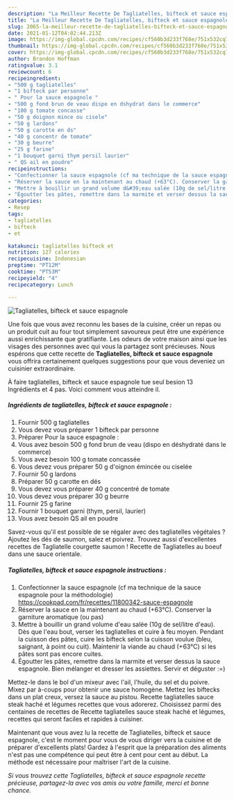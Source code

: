 ```yaml
---
description: "La Meilleur Recette De Tagliatelles, bifteck et sauce espagnole"
title: "La Meilleur Recette De Tagliatelles, bifteck et sauce espagnole"
slug: 2065-la-meilleur-recette-de-tagliatelles-bifteck-et-sauce-espagnole
date: 2021-01-12T04:02:44.213Z
image: https://img-global.cpcdn.com/recipes/cf560b3d233f768e/751x532cq70/tagliatelles-bifteck-et-sauce-espagnole-photo-principale-de-la-recette.jpg
thumbnail: https://img-global.cpcdn.com/recipes/cf560b3d233f768e/751x532cq70/tagliatelles-bifteck-et-sauce-espagnole-photo-principale-de-la-recette.jpg
cover: https://img-global.cpcdn.com/recipes/cf560b3d233f768e/751x532cq70/tagliatelles-bifteck-et-sauce-espagnole-photo-principale-de-la-recette.jpg
author: Brandon Hoffman
ratingvalue: 3.1
reviewcount: 6
recipeingredient:
- "500 g tagliatelles"
- "1 bifteck par personne"
- " Pour la sauce espagnole "
- "500 g fond brun de veau dispo en dshydrat dans le commerce"
- "100 g tomate concasse"
- "50 g doignon mince ou cisele"
- "50 g lardons"
- "50 g carotte en ds"
- "40 g concentr de tomate"
- "30 g beurre"
- "25 g farine"
- "1 bouquet garni thym persil laurier"
- " QS ail en poudre"
recipeinstructions:
- "Confectionner la sauce espagnole (cf ma technique de la sauce espagnole pour la méthodologie) https://cookpad.com/fr/recettes/11800342-sauce-espagnole"
- "Réserver la sauce en la maintenant au chaud (+63°C). Conserver la garniture aromatique (ou pas)"
- "Mettre à bouillir un grand volume d&#39;eau salée (10g de sel/litre d&#39;eau). Dès que l&#39;eau bout, verser les tagliatelles et cuire à feu moyen. Pendant la cuisson des pâtes, cuire les bifteck selon la cuisson voulue (bleu, saignant, à point ou cuit). Maintenir la viande au chaud (+63°C) si les pâtes sont pas encore cuites."
- "Égoutter les pâtes, remettre dans la marmite et verser dessus la sauce espagnole. Bien mélanger et dresser les assiettes. Servir et déguster :=)"
categories:
- Resep
tags:
- tagliatelles
- bifteck
- et

katakunci: tagliatelles bifteck et 
nutrition: 127 calories
recipecuisine: Indonesian
preptime: "PT12M"
cooktime: "PT53M"
recipeyield: "4"
recipecategory: Lunch

---
```



![Tagliatelles, bifteck et sauce espagnole](https://img-global.cpcdn.com/recipes/cf560b3d233f768e/751x532cq70/tagliatelles-bifteck-et-sauce-espagnole-photo-principale-de-la-recette.jpg)

Une fois que vous avez reconnu les bases de la cuisine, créer un repas ou un produit cuit au four tout simplement savoureux peut être une expérience aussi enrichissante que gratifiante. Les odeurs de votre maison ainsi que les visages des personnes avec qui vous la partagez sont précieuses. Nous espérons que cette recette de <strong> Tagliatelles, bifteck et sauce espagnole </strong> vous offrira certainement quelques suggestions pour que vous deveniez un cuisinier extraordinaire.

<!--inarticleads1-->

À faire tagliatelles, bifteck et sauce espagnole tue seul besion 13 Ingrédients et 4 pas. Voici comment vous atteindre il.

##### Ingrédients de tagliatelles, bifteck et sauce espagnole :

1. Fournir 500 g tagliatelles
1. Vous devez vous préparer 1 bifteck par personne
1. Préparer  Pour la sauce espagnole :
1. Vous avez besoin 500 g fond brun de veau (dispo en déshydraté dans le commerce)
1. Vous avez besoin 100 g tomate concassée
1. Vous devez vous préparer 50 g d&#39;oignon émincée ou ciselée
1. Fournir 50 g lardons
1. Préparer 50 g carotte en dés
1. Vous devez vous préparer 40 g concentré de tomate
1. Vous devez vous préparer 30 g beurre
1. Fournir 25 g farine
1. Fournir 1 bouquet garni (thym, persil, laurier)
1. Vous avez besoin  QS ail en poudre


Savez-vous qu&#39;il est possible de se régaler avec des tagliatelles végétales ? Ajoutez les dés de saumon, salez et poivrez. Trouvez aussi d&#39;excellentes recettes de Tagliatelle courgette saumon ! Recette de Tagliatelles au boeuf dans une sauce orientale. 

<!--inarticleads2-->

##### Tagliatelles, bifteck et sauce espagnole instructions :

1. Confectionner la sauce espagnole (cf ma technique de la sauce espagnole pour la méthodologie) https://cookpad.com/fr/recettes/11800342-sauce-espagnole
1. Réserver la sauce en la maintenant au chaud (+63°C). Conserver la garniture aromatique (ou pas)
1. Mettre à bouillir un grand volume d&#39;eau salée (10g de sel/litre d&#39;eau). Dès que l&#39;eau bout, verser les tagliatelles et cuire à feu moyen. Pendant la cuisson des pâtes, cuire les bifteck selon la cuisson voulue (bleu, saignant, à point ou cuit). Maintenir la viande au chaud (+63°C) si les pâtes sont pas encore cuites.
1. Égoutter les pâtes, remettre dans la marmite et verser dessus la sauce espagnole. Bien mélanger et dresser les assiettes. Servir et déguster :=)


Mettez-le dans le bol d&#39;un mixeur avec l&#39;ail, l&#39;huile, du sel et du poivre. Mixez par à-coups pour obtenir une sauce homogène. Mettez les biftecks dans un plat creux, versez la sauce au pistou. Recette tagliatelles sauce steak haché et légumes recettes que vous adorerez. Choisissez parmi des centaines de recettes de Recette tagliatelles sauce steak haché et légumes, recettes qui seront faciles et rapides à cuisiner. 

<!--inarticleads1-->

<p>
Maintenant que vous avez lu la recette de Tagliatelles, bifteck et sauce espagnole, c'est le moment pour vous de vous diriger vers la cuisine et de préparer d'excellents plats! Gardez à l'esprit que la préparation des aliments n'est pas une compétence qui peut être à cent pour cent au début. La méthode est nécessaire pour maîtriser l'art de la cuisine.
</p>

<p>
<i>Si vous trouvez cette Tagliatelles, bifteck et sauce espagnole recette précieuse, partagez-la avec vos amis ou votre famille, merci et bonne chance.</i>
</p>
